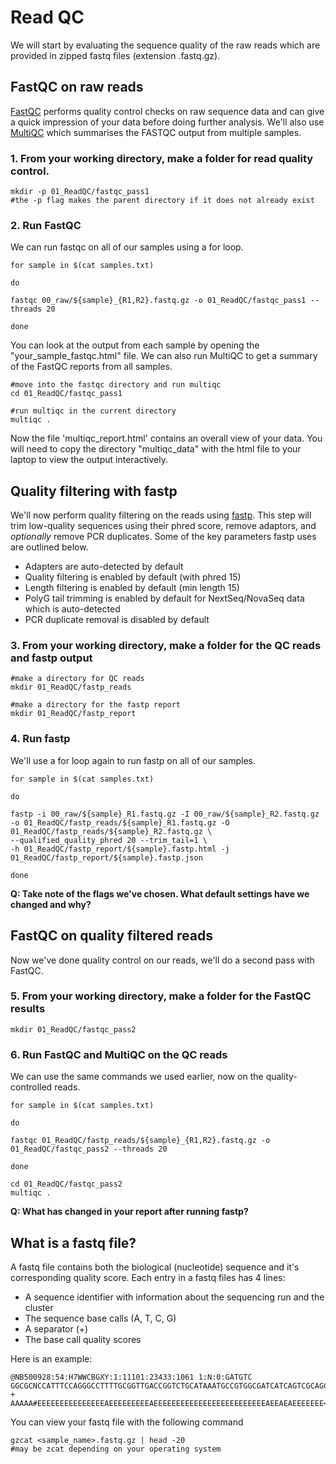 # Read QC
We will start by evaluating the sequence quality of the raw reads which are provided in zipped fastq files (extension .fastq.gz).

## FastQC on raw reads
[FastQC](https://anaconda.org/bioconda/fastqc) performs quality control checks on raw sequence data and can give a quick impression of your data before doing further analysis. We'll also use [MultiQC](https://anaconda.org/bioconda/multiqc) which summarises the FASTQC output from multiple samples.

### 1. From your working directory, make a folder for read quality control.
```
mkdir -p 01_ReadQC/fastqc_pass1
#the -p flag makes the parent directory if it does not already exist
```

### 2. Run FastQC

We can run fastqc on all of our samples using a for loop.

```
for sample in $(cat samples.txt)

do

fastqc 00_raw/${sample}_{R1,R2}.fastq.gz -o 01_ReadQC/fastqc_pass1 --threads 20

done
```
You can look at the output from each sample by opening the "your_sample_fastqc.html" file. We can also run MultiQC to get a summary of the FastQC reports from all samples.

```
#move into the fastqc directory and run multiqc
cd 01_ReadQC/fastqc_pass1

#run multiqc in the current directory
multiqc .
```

Now the file 'multiqc_report.html' contains an overall view of your data. You will need to copy the directory "multiqc_data" with the html file to your laptop to view the output interactively.

## Quality filtering with fastp
We'll now perform quality filtering on the reads using [fastp](https://github.com/OpenGene/fastp#adapters). This step will trim low-quality sequences using their phred score, remove adaptors, and _optionally_ remove PCR duplicates. Some of the key parameters fastp uses are outlined below.

* Adapters are auto-detected by default 
* Quality filtering is enabled by default (with phred 15)
* Length filtering is enabled by default (min length 15)
* PolyG tail trimming is enabled by default for NextSeq/NovaSeq data which is auto-detected 
* PCR duplicate removal is disabled by default 

### 3. From your working directory, make a folder for the QC reads and fastp output

```
#make a directory for QC reads
mkdir 01_ReadQC/fastp_reads

#make a directory for the fastp report
mkdir 01_ReadQC/fastp_report
```
### 4. Run fastp

We'll use a for loop again to run fastp on all of our samples.

```
for sample in $(cat samples.txt)

do

fastp -i 00_raw/${sample}_R1.fastq.gz -I 00_raw/${sample}_R2.fastq.gz -o 01_ReadQC/fastp_reads/${sample}_R1.fastq.gz -O 01_ReadQC/fastp_reads/${sample}_R2.fastq.gz \
--qualified_quality_phred 20 --trim_tail=1 \
-h 01_ReadQC/fastp_report/${sample}.fastp.html -j 01_ReadQC/fastp_report/${sample}.fastp.json

done
```

**Q: Take note of the flags we've chosen. What default settings have we changed and why?**

## FastQC on quality filtered reads
Now we've done quality control on our reads, we'll do a second pass with FastQC.

### 5. From your working directory, make a folder for the FastQC results
```
mkdir 01_ReadQC/fastqc_pass2
```

### 6. Run FastQC and MultiQC on the QC reads
We can use the same commands we used earlier, now on the quality-controlled reads.  

```
for sample in $(cat samples.txt)

do

fastqc 01_ReadQC/fastp_reads/${sample}_{R1,R2}.fastq.gz -o 01_ReadQC/fastqc_pass2 --threads 20

done
```

```
cd 01_ReadQC/fastqc_pass2
multiqc .
```

**Q: What has changed in your report after running fastp?**

## What is a fastq file?
A fastq file contains both the biological (nucleotide) sequence and it's corresponding quality score. Each entry in a fastq files has 4 lines:

* A sequence identifier with information about the sequencing run and the cluster
* The sequence base calls (A, T, C, G)
* A separator (+)
* The base call quality scores

Here is an example:

```
@NB500928:54:H7WWCBGXY:1:11101:23433:1061 1:N:0:GATGTC
GGCGCNCCATTTCCAGGGCCTTTTGCGGTTGACCGGTCTGCATAAATGCCGTGGCGATCATCAGTCGCAGCTTCGGGTCCAGCTCCCGGCCCTGGTACAGGTTTTCGTGATCGGTCCAGTGCTGTGCCGCACCCTCGAAATCCTCTTGTTC
+
AAAAA#EEEEEEEEEEEEEEEAEEEEEEEEEAEEEEEEEEEEEEEEEEEEEEEEEEEAEEAEAEEEEEEE<AEAEEEEEEEEEEEE<EEE<EEEEEAEEEE<AEAAAAEAAA<AEA<<AEAAAAEEA<<6/<<AAEEA/E/AAEA<EEE//
```

You can view your fastq file with the following command

```
gzcat <sample_name>.fastq.gz | head -20
#may be zcat depending on your operating system
```